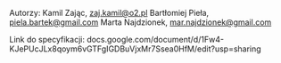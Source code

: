 Autorzy:
Kamil Zając, zaj.kamil@o2.pl
Bartłomiej Pieła, piela.bartek@gmail.com
Marta Najdzionek, mar.najdzionek@gmail.com

Link do specyfikacji:
docs.google.com/document/d/1Fw4-KJePUcJLx8qoym6vGTFgIGDBuVjxMr7Ssea0HfM/edit?usp=sharing